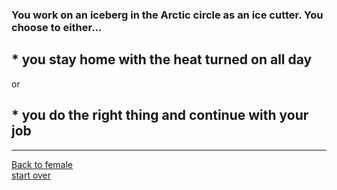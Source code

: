 ### You work on an iceberg in the Arctic circle as an ice cutter. You choose to either...  
## * you stay home with the heat turned on all day   
or   
## * you do the right thing and continue with your job  

---
[Back to female](female.md)  
[start over](start.md)



